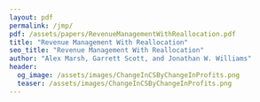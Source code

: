 ```yaml
---
layout: pdf
permalink: /jmp/
pdf: /assets/papers/RevenueManagementWithReallocation.pdf
title: "Revenue Management With Reallocation"
seo_title: "Revenue Management With Reallocation"
author: "Alex Marsh, Garrett Scott, and Jonathan W. Williams"
header:
  og_image: /assets/images/ChangeInCSByChangeInProfits.png
  teaser: /assets/images/ChangeInCSByChangeInProfits.png
---
```

